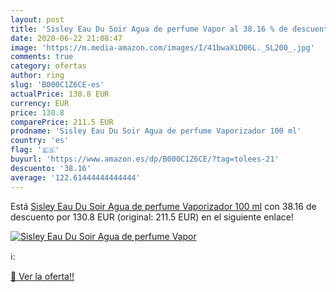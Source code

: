 ```yaml
---
layout: post
title: 'Sisley Eau Du Soir Agua de perfume Vapor al 38.16 % de descuento'
date: 2020-06-22 21:08:47
image: 'https://m.media-amazon.com/images/I/41bwaXiD06L._SL200_.jpg'
comments: true
category: ofertas
author: ring
slug: 'B000C1Z6CE-es'
actualPrice: 130.8 EUR
currency: EUR
price: 130.8
comparePrice: 211.5 EUR
prodname: 'Sisley Eau Du Soir Agua de perfume Vaporizador 100 ml'
country: 'es'
flag: '🇪🇸'
buyurl: 'https://www.amazon.es/dp/B000C1Z6CE/?tag=tolees-21'
descuento: '38.16'
average: '122.61444444444444'
---
```


Está [Sisley Eau Du Soir Agua de perfume Vaporizador 100 ml](https://www.amazon.es/dp/B000C1Z6CE/?tag=tolees-21) con 38.16 de descuento por 130.8 EUR (original: 211.5 EUR) en el siguiente enlace!

[![Sisley Eau Du Soir Agua de perfume Vapor](https://m.media-amazon.com/images/I/41bwaXiD06L._SL200_.jpg)](https://www.amazon.es/dp/B000C1Z6CE/?tag=tolees-21)

ℹ️:


[🛒 Ver la oferta!!](https://www.amazon.es/dp/B000C1Z6CE/?tag=tolees-21)
